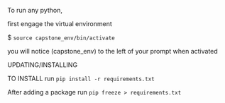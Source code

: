 To run any python,

first engage the virtual environment 

$ `source capstone_env/bin/activate`

you will notice (capstone_env) to the left of your prompt when activated


UPDATING/INSTALLING

TO INSTALL
run `pip install -r requirements.txt`

After adding a package run
`pip freeze > requirements.txt`
